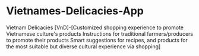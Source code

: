 # Vietnames-Delicacies-App
Vietnam Delicacies [VnD]-[Customized shopping experience to promote Vietnamese culture's products Instructions for traditional farmers/producers to promote their products Smart suggestions for recipes, and products for the most suitable but diverse cultural experience via shopping]
